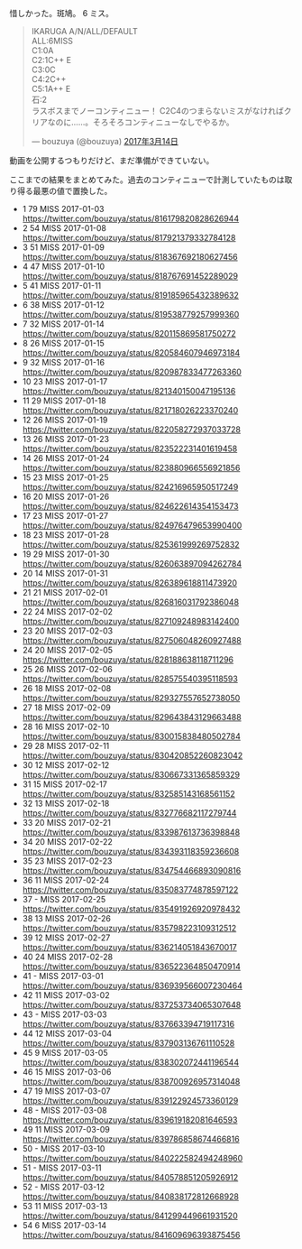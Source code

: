 惜しかった。斑鳩。 6 ミス。

<blockquote class="twitter-tweet" data-lang="ja"><p lang="ja" dir="ltr">IKARUGA A/N/ALL/DEFAULT<br>ALL:6MISS<br>C1:0A<br>C2:1C++ E<br>C3:0C<br>C4:2C++<br>C5:1A++ E<br>石:2<br>ラスボスまでノーコンティニュー！ C2C4のつまらないミスがなければクリアなのに……。そろそろコンティニューなしでやるか。</p>&mdash; bouzuya (@bouzuya) <a href="https://twitter.com/bouzuya/status/841609696393875456">2017年3月14日</a></blockquote>
<script async src="//platform.twitter.com/widgets.js" charset="utf-8"></script>

動画を公開するつもりだけど、まだ準備ができていない。

ここまでの結果をまとめてみた。過去のコンティニューで計測していたものは取り得る最悪の値で置換した。

- 1 79 MISS 2017-01-03 https://twitter.com/bouzuya/status/816179820828626944
- 2 54 MISS 2017-01-08 https://twitter.com/bouzuya/status/817921379332784128
- 3 51 MISS 2017-01-09 https://twitter.com/bouzuya/status/818367692180627456
- 4 47 MISS 2017-01-10 https://twitter.com/bouzuya/status/818767691452289029
- 5 41 MISS 2017-01-11 https://twitter.com/bouzuya/status/819185965432389632
- 6 38 MISS 2017-01-12 https://twitter.com/bouzuya/status/819538779257999360
- 7 32 MISS 2017-01-14 https://twitter.com/bouzuya/status/820115869581750272
- 8 26 MISS 2017-01-15 https://twitter.com/bouzuya/status/820584607946973184
- 9 32 MISS 2017-01-16 https://twitter.com/bouzuya/status/820987833477263360
- 10 23 MISS 2017-01-17 https://twitter.com/bouzuya/status/821340150047195136
- 11 29 MISS 2017-01-18 https://twitter.com/bouzuya/status/821718026223370240
- 12 26 MISS 2017-01-19 https://twitter.com/bouzuya/status/822058272937033728
- 13 26 MISS 2017-01-23 https://twitter.com/bouzuya/status/823522231401619458
- 14 26 MISS 2017-01-24 https://twitter.com/bouzuya/status/823880966556921856
- 15 23 MISS 2017-01-25 https://twitter.com/bouzuya/status/824216965950517249
- 16 20 MISS 2017-01-26 https://twitter.com/bouzuya/status/824622614354153473
- 17 23 MISS 2017-01-27 https://twitter.com/bouzuya/status/824976479653990400
- 18 23 MISS 2017-01-28 https://twitter.com/bouzuya/status/825361999269752832
- 19 29 MISS 2017-01-30 https://twitter.com/bouzuya/status/826063897094262784
- 20 14 MISS 2017-01-31 https://twitter.com/bouzuya/status/826389618811473920
- 21 21 MISS 2017-02-01 https://twitter.com/bouzuya/status/826816031792386048
- 22 24 MISS 2017-02-02 https://twitter.com/bouzuya/status/827109248983142400
- 23 20 MISS 2017-02-03 https://twitter.com/bouzuya/status/827506048260927488
- 24 20 MISS 2017-02-05 https://twitter.com/bouzuya/status/828188638118711296
- 25 26 MISS 2017-02-06 https://twitter.com/bouzuya/status/828575540395118593
- 26 18 MISS 2017-02-08 https://twitter.com/bouzuya/status/829327557652738050
- 27 18 MISS 2017-02-09 https://twitter.com/bouzuya/status/829643843129663488
- 28 16 MISS 2017-02-10 https://twitter.com/bouzuya/status/830015838480502784
- 29 28 MISS 2017-02-11 https://twitter.com/bouzuya/status/830420852260823042
- 30 12 MISS 2017-02-12 https://twitter.com/bouzuya/status/830667331365859329
- 31 15 MISS 2017-02-17 https://twitter.com/bouzuya/status/832585143168561152
- 32 13 MISS 2017-02-18 https://twitter.com/bouzuya/status/832776682117279744
- 33 20 MISS 2017-02-21 https://twitter.com/bouzuya/status/833987613736398848
- 34 20 MISS 2017-02-22 https://twitter.com/bouzuya/status/834393118359236608
- 35 23 MISS 2017-02-23 https://twitter.com/bouzuya/status/834754466893090816
- 36 11 MISS 2017-02-24 https://twitter.com/bouzuya/status/835083774878597122
- 37 - MISS 2017-02-25 https://twitter.com/bouzuya/status/835491926920978432
- 38 13 MISS 2017-02-26 https://twitter.com/bouzuya/status/835798223109312512
- 39 12 MISS 2017-02-27 https://twitter.com/bouzuya/status/836214051843670017
- 40 24 MISS 2017-02-28 https://twitter.com/bouzuya/status/836522364850470914
- 41 - MISS 2017-03-01 https://twitter.com/bouzuya/status/836939566007230464
- 42 11 MISS 2017-03-02 https://twitter.com/bouzuya/status/837253734065307648
- 43 - MISS 2017-03-03 https://twitter.com/bouzuya/status/837663394719117316
- 44 12 MISS 2017-03-04 https://twitter.com/bouzuya/status/837903136761110528
- 45 9 MISS 2017-03-05 https://twitter.com/bouzuya/status/838302072441196544
- 46 15 MISS 2017-03-06 https://twitter.com/bouzuya/status/838700926957314048
- 47 19 MISS 2017-03-07 https://twitter.com/bouzuya/status/839122924573360129
- 48 - MISS 2017-03-08 https://twitter.com/bouzuya/status/839619182081646593
- 49 11 MISS 2017-03-09 https://twitter.com/bouzuya/status/839786858674466816
- 50 - MISS 2017-03-10 https://twitter.com/bouzuya/status/840222582494248960
- 51 - MISS 2017-03-11 https://twitter.com/bouzuya/status/840578851205926912
- 52 - MISS 2017-03-12 https://twitter.com/bouzuya/status/840838172812668928
- 53 11 MISS 2017-03-13 https://twitter.com/bouzuya/status/841299449661931520
- 54 6 MISS 2017-03-14 https://twitter.com/bouzuya/status/841609696393875456

